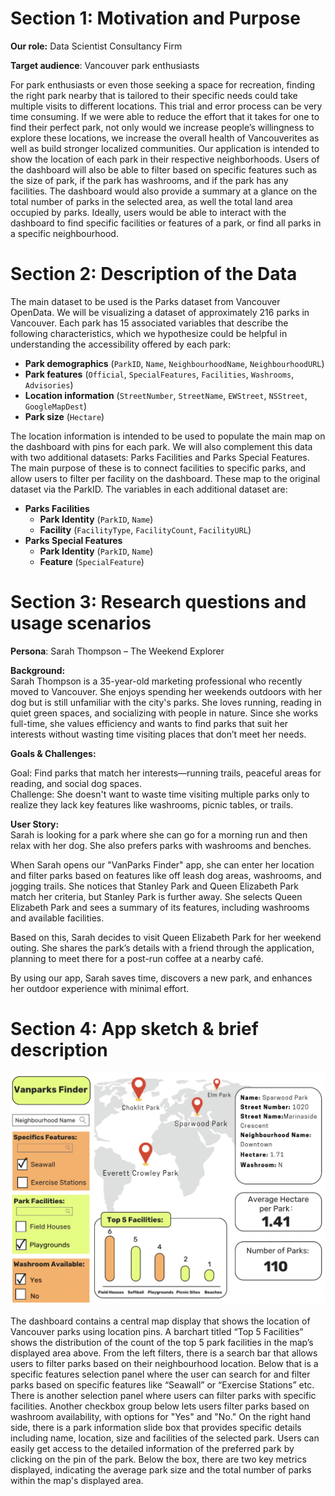 # Section 1: Motivation and Purpose

**Our role:** Data Scientist Consultancy Firm

**Target audience**: Vancouver park enthusiasts

For park enthusiasts or even those seeking a space for recreation, finding the right park nearby that is tailored to their specific needs could take multiple visits to different locations. This trial and error process can be very time consuming. If we were able to reduce the effort that it takes for one to find their perfect park, not only would we increase people’s willingness to explore these locations, we increase the overall health of Vancouverites as well as build stronger localized communities. Our application is intended to show the location of each park in their respective neighborhoods. Users of the dashboard will also be able to filter based on specific features such as the size of park, if the park has washrooms, and if the park has any facilities. The dashboard would also provide a summary at a glance on the total number of parks in the selected area, as well the total land area occupied by parks. Ideally, users would be able to interact with the dashboard to find specific facilities or features of a park, or find all parks in a specific neighbourhood.

# Section 2: Description of the Data

The main dataset to be used is the Parks dataset from Vancouver OpenData. We will be visualizing a dataset of approximately 216 parks in Vancouver. Each park has 15 associated variables that describe the following characteristics, which we hypothesize could be helpful in understanding the accessibility offered by each park: 

- **Park demographics** (`ParkID`, `Name`, `NeighbourhoodName`, `NeighbourhoodURL`)  
- **Park features** (`Official`, `SpecialFeatures`, `Facilities`, `Washrooms`, `Advisories`)  
- **Location information** (`StreetNumber`, `StreetName`, `EWStreet`, `NSStreet`, `GoogleMapDest`)  
- **Park size** (`Hectare`)

The location information is intended to be used to populate the main map on the dashboard with pins for each park. We will also complement this data with two additional datasets: Parks Facilities and Parks Special Features. The main purpose of these is to connect facilities to specific parks, and allow users to filter per facility on the dashboard. These map to the original dataset via the ParkID. The variables in each additional dataset are:

- **Parks Facilities**  
  - **Park Identity** (`ParkID`, `Name`)  
  - **Facility** (`FacilityType`, `FacilityCount`, `FacilityURL`)  
- **Parks Special Features**  
  - **Park Identity** (`ParkID`, `Name`)  
  - **Feature** (`SpecialFeature`)


# Section 3: Research questions and usage scenarios

**Persona**: Sarah Thompson – The Weekend Explorer

**Background:**  
Sarah Thompson is a 35-year-old marketing professional who recently moved to Vancouver. She enjoys spending her weekends outdoors with her dog but is still unfamiliar with the city's parks. She loves running, reading in quiet green spaces, and socializing with people in nature. Since she works full-time, she values efficiency and wants to find parks that suit her interests without wasting time visiting places that don’t meet her needs.

**Goals & Challenges:**

Goal: Find parks that match her interests—running trails, peaceful areas for reading, and social dog spaces.  
Challenge: She doesn't want to waste time visiting multiple parks only to realize they lack key features like washrooms, picnic tables, or trails.

**User Story:**  
Sarah is looking for a park where she can go for a morning run and then relax with her dog. She also prefers parks with washrooms and benches.

When Sarah opens our "VanParks Finder" app, she can enter her location and filter parks based on features like off leash dog areas, washrooms, and jogging trails. She notices that Stanley Park and Queen Elizabeth Park match her criteria, but Stanley Park is further away. She selects Queen Elizabeth Park and sees a summary of its features, including washrooms and available facilities.

Based on this, Sarah decides to visit Queen Elizabeth Park for her weekend outing. She shares the park’s details with a friend through the application, planning to meet there for a post-run coffee at a nearby café.

By using our app, Sarah saves time, discovers a new park, and enhances her outdoor experience with minimal effort. 

# Section 4: App sketch & brief description

![](../img/sketch.png)

The dashboard contains a central map display that shows the location of Vancouver parks using  location pins. A barchart titled “Top 5 Facilities” shows the distribution of the count of the top 5 park facilities in the map’s displayed area above. From the left filters, there is a search bar that allows users to filter parks based on their neighbourhood location. Below that is a specific features selection panel where the user can search for and filter parks based on specific features like “Seawall” or “Exercise Stations” etc. There is another selection panel where users can filter parks with specific facilities.  Another checkbox group below lets users filter parks based on washroom availability, with options for "Yes" and "No." On the right hand side, there is a park information slide box that provides specific details including name, location, size and facilities of the selected park. Users can easily get access to the detailed information of the preferred park by clicking on the pin of the park. Below the box, there are two key metrics displayed, indicating the average park size and the total number of parks within the map's displayed area.

